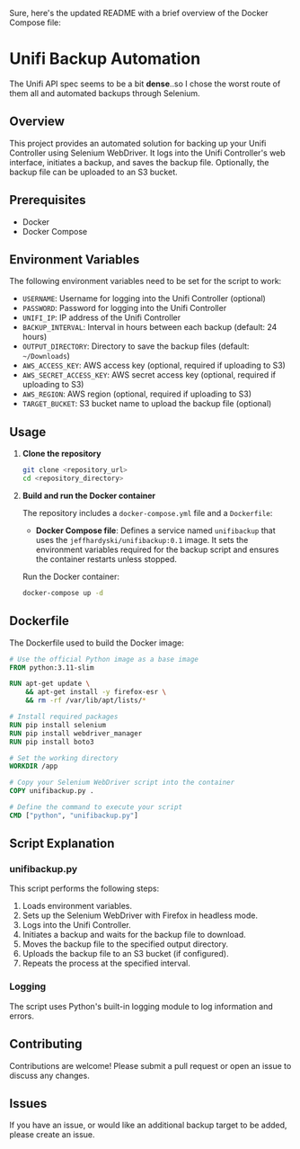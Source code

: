 Sure, here's the updated README with a brief overview of the Docker Compose file:

# Unifi Backup Automation

The Unifi API spec seems to be a bit **dense**..so I chose the worst route of them all and automated backups through Selenium.

## Overview

This project provides an automated solution for backing up your Unifi Controller using Selenium WebDriver. It logs into the Unifi Controller's web interface, initiates a backup, and saves the backup file. Optionally, the backup file can be uploaded to an S3 bucket.

## Prerequisites

- Docker
- Docker Compose

## Environment Variables

The following environment variables need to be set for the script to work:

- `USERNAME`: Username for logging into the Unifi Controller (optional)
- `PASSWORD`: Password for logging into the Unifi Controller
- `UNIFI_IP`: IP address of the Unifi Controller
- `BACKUP_INTERVAL`: Interval in hours between each backup (default: 24 hours)
- `OUTPUT_DIRECTORY`: Directory to save the backup files (default: `~/Downloads`)
- `AWS_ACCESS_KEY`: AWS access key (optional, required if uploading to S3)
- `AWS_SECRET_ACCESS_KEY`: AWS secret access key (optional, required if uploading to S3)
- `AWS_REGION`: AWS region (optional, required if uploading to S3)
- `TARGET_BUCKET`: S3 bucket name to upload the backup file (optional)

## Usage

1. **Clone the repository**

   ```sh
   git clone <repository_url>
   cd <repository_directory>
   ```

2. **Build and run the Docker container**

   The repository includes a `docker-compose.yml` file and a `Dockerfile`:

   - **Docker Compose file**: Defines a service named `unifibackup` that uses the `jeffhardyski/unifibackup:0.1` image. It sets the environment variables required for the backup script and ensures the container restarts unless stopped.

   Run the Docker container:

   ```sh
   docker-compose up -d
   ```

## Dockerfile

The Dockerfile used to build the Docker image:

```dockerfile
# Use the official Python image as a base image
FROM python:3.11-slim

RUN apt-get update \
    && apt-get install -y firefox-esr \
    && rm -rf /var/lib/apt/lists/*

# Install required packages
RUN pip install selenium
RUN pip install webdriver_manager
RUN pip install boto3

# Set the working directory
WORKDIR /app

# Copy your Selenium WebDriver script into the container
COPY unifibackup.py .

# Define the command to execute your script
CMD ["python", "unifibackup.py"]
```

## Script Explanation

### unifibackup.py

This script performs the following steps:

1. Loads environment variables.
2. Sets up the Selenium WebDriver with Firefox in headless mode.
3. Logs into the Unifi Controller.
4. Initiates a backup and waits for the backup file to download.
5. Moves the backup file to the specified output directory.
6. Uploads the backup file to an S3 bucket (if configured).
7. Repeats the process at the specified interval.

### Logging

The script uses Python's built-in logging module to log information and errors.

## Contributing

Contributions are welcome! Please submit a pull request or open an issue to discuss any changes.

## Issues

If you have an issue, or would like an additional backup target to be added, please create an issue.
